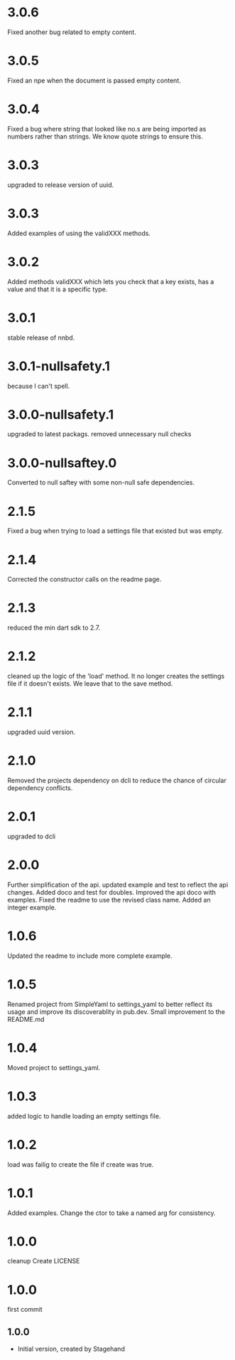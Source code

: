 # 3.0.6
Fixed another bug related to empty content.

# 3.0.5
Fixed an npe when the document is passed empty content.

# 3.0.4
Fixed a bug where string that looked like no.s are being imported as numbers rather than strings. We know quote strings to ensure this.

# 3.0.3
upgraded to release version of uuid.

# 3.0.3
Added examples of using the validXXX methods.

# 3.0.2
Added methods validXXX which lets you check that a key exists, has a value and that it is a specific type.

# 3.0.1
stable release of nnbd.

# 3.0.1-nullsafety.1
because I can't spell.

# 3.0.0-nullsafety.1
upgraded to latest packags.
removed unnecessary null checks


# 3.0.0-nullsaftey.0
Converted to null saftey with some non-null safe dependencies.

# 2.1.5
Fixed a bug when trying to load a settings file that existed but was empty.


# 2.1.4
Corrected the constructor calls on the readme page.

# 2.1.3
reduced the min dart sdk to 2.7.

# 2.1.2
cleaned up the logic of the 'load' method.
It no longer creates the settings file if it doesn't exists. We leave that to the save method.

# 2.1.1
upgraded uuid version.

# 2.1.0
Removed the projects dependency on dcli to reduce the chance of circular dependency conflicts.

# 2.0.1
upgraded to dcli

# 2.0.0
Further simplification of the api.
updated example and test to reflect the api changes. Added doco and test for doubles.
Improved the api doco with examples. 
Fixed the readme to use the revised class name. 
Added an integer example.

# 1.0.6
Updated the readme to include more complete example.

# 1.0.5
Renamed project from SimpleYaml to settings_yaml to better reflect its usage and improve its discoverablity in pub.dev.
Small improvement to the README.md

# 1.0.4
Moved project to settings_yaml.

# 1.0.3
added logic to handle loading an empty settings file.

# 1.0.2
load was failig to create the file if create was true.

# 1.0.1
Added examples.
Change the ctor to take a named arg for consistency.

# 1.0.0
cleanup
Create LICENSE

# 1.0.0 
first commit 
## 1.0.0

- Initial version, created by Stagehand
